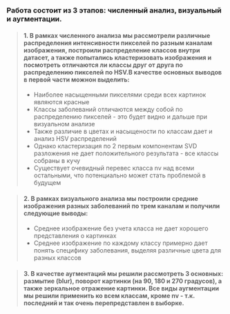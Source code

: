 ### Работа состоит из 3 этапов: численный анализ, визуальный и аугментации.

>#### 1. В рамках численного анализа мы рассмотрели различные распределения интенсивности пикселей по разным каналам изображения, построили распределение классов внутри датасет, а также попытались кластеризовать изображения и посмотреть отличаются ли классы друг от друга по распределению пикселей по HSV.В качестве основных выводов в первой части можнон выделить:
>- Наиболее насыщенными пикселями среди всех картинок являются красные
>- Классы заболеваний отличаются между собой по распределению пикселей - это будет видно и дальше при визуальном анализе
>- Также различие в цветах и насыщености по классам дает и анализ HSV распределений
>- Однако кластеризация по 2 первым компонентам SVD разложения не дает положительного результата - все классы собраны в кучу
>- Существует очевидный перевес класса nv над всеми остальными, что потенциально может стать проблемой в будущем

>#### 2. В рамках визуального анализа мы построили средние изображения разных заболеваний по трем каналам и получили следующие выводы:
>- Среднее изображение без учета класса не дает хорошего представления о картинках
>- Среднее изображение по каждому классу примерно дает понять специфику заболевания, выделяя различные цвета для разных классов

>#### 3. В качестве аугментаций мы решили рассмотреть 3 основных: размытие (blur), поворот картинки (на 90, 180 и 270 градусов), а также зеркальное отражение картинки. Все виды аугментации мы решили применить ко всем классам, кроме nv - т.к. последний и так очень перепредставлен в выборке.
